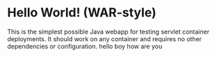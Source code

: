 Hello World! (WAR-style)
==============

This is the simplest possible Java webapp for testing servlet container deployments.  It should work on any container and requires no other dependencies or configuration.
hello boy how are you
